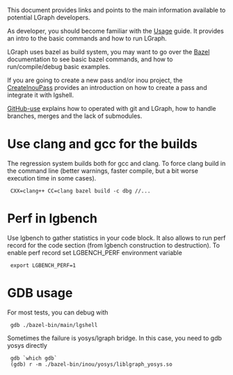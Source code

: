 
This document provides links and points to the main information available to
potential LGraph developers.

As developer, you should become familiar with the [Usage](./Usage.md) guide. It
provides an intro to the basic commands and how to run LGraph.

LGraph uses bazel as build system, you may want to go over the
[Bazel](./Bazel.md) documentation to see basic bazel commands, and how to
run/compile/debug basic examples.

If you are going to create a new pass and/or inou project, the
[CreateInouPass](./CreateInouPass.md) provides an introduction on how to create
a pass and integrate it with lgshell.

[GitHub-use](GitHub-use.md) explains how to operated with git and LGraph, how to
handle branches, merges and the lack of submodules.

# Use clang and gcc for the builds

The regression system builds both for gcc and clang. To force clang build in
the command line (better warnings, faster compile, but a bit worse execution
time in some cases).

     CXX=clang++ CC=clang bazel build -c dbg //...

# Perf in lgbench

Use lgbench to gather statistics in your code block. It also allows to run perf record
for the code section (from lgbench construction to destruction). To enable perf record
set LGBENCH_PERF environment variable

     export LGBENCH_PERF=1

# GDB usage

For most tests, you can debug with

     gdb ./bazel-bin/main/lgshell

Sometimes the failure is yosys/lgraph bridge. In this case, you need to gdb yosys directly

     gdb `which gdb`
     (gdb) r -m ./bazel-bin/inou/yosys/liblgraph_yosys.so 


